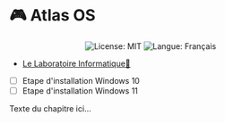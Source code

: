 # **🎮 Atlas OS**
<p align="center">
  <img src="https://img.shields.io/badge/License-MIT-blue.svg" alt="License: MIT" />
  <img src="https://img.shields.io/badge/langue-français-blue.svg" alt="Langue: Français" />
</p>

- [Le Laboratoire Informatique🔬](/Docs.md)

- [ ] Etape d'installation Windows 10
- [ ] Etape d'installation Windows 11

Texte du chapitre ici...
